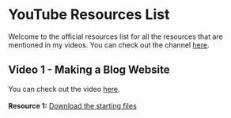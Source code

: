 # YouTube Resources List
Welcome to the official resources list for all the resources that are mentioned in my videos. You can check out the channel [here](https://www.youtube.com/@AfaGaming).

## Video 1 - Making a Blog Website
You can check out the video [here](https://www.youtube.com/). <br> <br>
**Resource 1:** [Download the starting files](https://google.com/)
